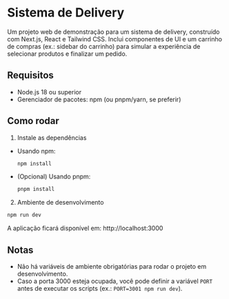 # Sistema de Delivery

Um projeto web de demonstração para um sistema de delivery, construído com Next.js, React e Tailwind CSS. Inclui componentes de UI e um carrinho de compras (ex.: sidebar do carrinho) para simular a experiência de selecionar produtos e finalizar um pedido.

## Requisitos
- Node.js 18 ou superior
- Gerenciador de pacotes: npm (ou pnpm/yarn, se preferir)

## Como rodar

1) Instale as dependências
- Usando npm:
  ```bash
  npm install
  ```
- (Opcional) Usando pnpm:
  ```bash
  pnpm install
  ```

2) Ambiente de desenvolvimento
```bash
npm run dev
```
A aplicação ficará disponível em: http://localhost:3000

## Notas
- Não há variáveis de ambiente obrigatórias para rodar o projeto em desenvolvimento.
- Caso a porta 3000 esteja ocupada, você pode definir a variável `PORT` antes de executar os scripts (ex.: `PORT=3001 npm run dev`).
